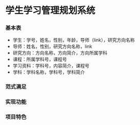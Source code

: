 # 学生学习管理规划系统
### 基本表
- 学生：学号，姓名，性别，年龄，导师（link），研究方向名称
- 导师：姓名，性别，研究方向名称，link
- 研究方向：方向名称，方向简介，方向所属学科
- 课程：所属学科号，课程号
- 学习资料：学科号，内容简介，课程号
- 学科：学科名称，学科号，学科简介
### 范式满足
### 实现功能
### 项目特色
